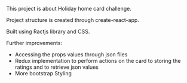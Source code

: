 This project is about Holiday home card challenge.

Project structure is created through create-react-app.

Built using Ractjs library and CSS.

Further improvements: 
- Accessing the props values through json files
- Redux implementation to perform actions on the card to storing the ratings and to retrieve json values
- More bootstrap Styling